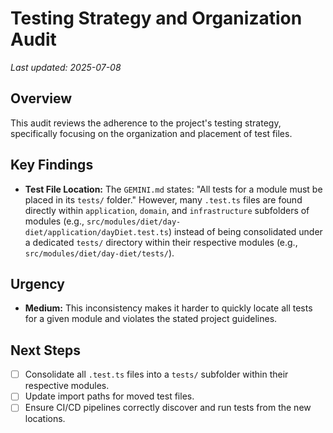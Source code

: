 # Testing Strategy and Organization Audit

_Last updated: 2025-07-08_

## Overview
This audit reviews the adherence to the project's testing strategy, specifically focusing on the organization and placement of test files.

## Key Findings
- **Test File Location:** The `GEMINI.md` states: "All tests for a module must be placed in its `tests/` folder." However, many `.test.ts` files are found directly within `application`, `domain`, and `infrastructure` subfolders of modules (e.g., `src/modules/diet/day-diet/application/dayDiet.test.ts`) instead of being consolidated under a dedicated `tests/` directory within their respective modules (e.g., `src/modules/diet/day-diet/tests/`).

## Urgency
- **Medium:** This inconsistency makes it harder to quickly locate all tests for a given module and violates the stated project guidelines.

## Next Steps
- [ ] Consolidate all `.test.ts` files into a `tests/` subfolder within their respective modules.
- [ ] Update import paths for moved test files.
- [ ] Ensure CI/CD pipelines correctly discover and run tests from the new locations.
